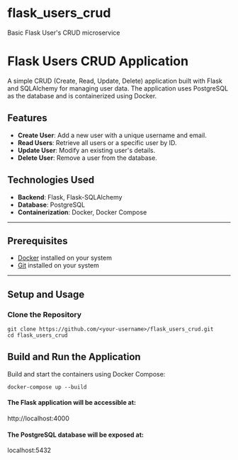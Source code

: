 # flask_users_crud
Basic Flask User's CRUD microservice

# Flask Users CRUD Application

A simple CRUD (Create, Read, Update, Delete) application built with Flask and SQLAlchemy for managing user data. The application uses PostgreSQL as the database and is containerized using Docker.

## Features

- **Create User**: Add a new user with a unique username and email.
- **Read Users**: Retrieve all users or a specific user by ID.
- **Update User**: Modify an existing user's details.
- **Delete User**: Remove a user from the database.

## Technologies Used

- **Backend**: Flask, Flask-SQLAlchemy
- **Database**: PostgreSQL
- **Containerization**: Docker, Docker Compose

---

## Prerequisites

- [Docker](https://www.docker.com/) installed on your system
- [Git](https://git-scm.com/) installed on your system

---

## Setup and Usage

### Clone the Repository

```
git clone https://github.com/<your-username>/flask_users_crud.git
cd flask_users_crud
```

## Build and Run the Application
Build and start the containers using Docker Compose:
```
docker-compose up --build
```
#### The Flask application will be accessible at:
http://localhost:4000
#### The PostgreSQL database will be exposed at:
localhost:5432
